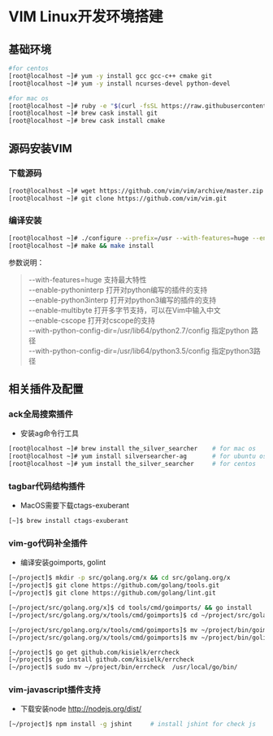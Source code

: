 # VIM Linux开发环境搭建

## 基础环境
```Bash
#for centos
[root@localhost ~]# yum -y install gcc gcc-c++ cmake git
[root@localhost ~]# yum -y install ncurses-devel python-devel
```
```Bash
#for mac os
[root@localhost ~]# ruby -e "$(curl -fsSL https://raw.githubusercontent.com/Homebrew/install/master/install)"
[root@localhost ~]# brew cask install git
[root@localhost ~]# brew cask install cmake
```

## 源码安装VIM
### 下载源码
```Bash
[root@localhost ~]# wget https://github.com/vim/vim/archive/master.zip 或
[root@localhost ~]# git clone https://github.com/vim/vim.git
```

### 编译安装
```Bash
[root@localhost ~]# ./configure --prefix=/usr --with-features=huge --enable-fontset --disable-selinux  --enable-cscope --enable-multibyte --enable-pythoninterp --with-python-config-dir=/usr/lib64/python2.7/config/
[root@localhost ~]# make && make install
```

参数说明：<br>
>--with-features=huge    支持最大特性 <br>
>--enable-pythoninterp   打开对python编写的插件的支持 <br>
>--enable-python3interp  打开对python3编写的插件的支持 <br>
>--enable-multibyte      打开多字节支持，可以在Vim中输入中文 <br>
>--enable-cscope         打开对cscope的支持 <br>
>--with-python-config-dir=/usr/lib64/python2.7/config 指定python 路径 <br>
>--with-python-config-dir=/usr/lib64/python3.5/config 指定python3路径 <br>

## 相关插件及配置
### ack全局搜索插件
* 安装ag命令行工具
```Bash
[root@localhost ~]# brew install the_silver_searcher    # for mac os
[root@localhost ~]# yum install silversearcher-ag       # for ubuntu os
[root@localhost ~]# yum install the_silver_searcher     # for centos
```

### tagbar代码结构插件
* MacOS需要下载ctags-exuberant
```Bash
[~]$ brew install ctags-exuberant
```

### vim-go代码补全插件
* 编译安装goimports, golint
```Bash
[~/project]$ mkdir -p src/golang.org/x && cd src/golang.org/x
[~/project]$ git clone https://github.com/golang/tools.git
[~/project]$ git clone https://github.com/golang/lint.git

[~/project/src/golang.org/x]$ cd tools/cmd/goimports/ && go install
[~/project/src/golang.org/x/tools/cmd/goimports]$ cd ~/project/src/golang.org/x/lint/golint/ && go install

[~/project/src/golang.org/x/tools/cmd/goimports]$ mv ~/project/bin/goimports /usr/local/go/bin/
[~/project/src/golang.org/x/tools/cmd/goimports]$ mv ~/project/bin/golint /usr/local/go/bin/

[~/project]$ go get github.com/kisielk/errcheck
[~/project]$ go install github.com/kisielk/errcheck
[~/project]$ sudo mv ~/project/bin/errcheck  /usr/local/go/bin/
```

### vim-javascript插件支持
* 下载安装node http://nodejs.org/dist/
```Bash
[~/project]$ npm install -g jshint     # install jshint for check js
```

